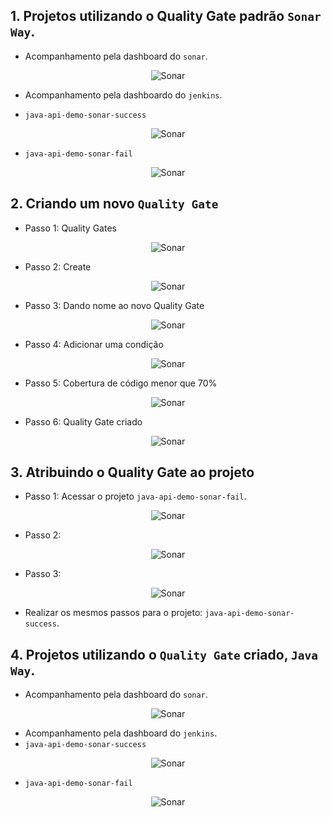 ## 1. Projetos utilizando o Quality Gate padrão `Sonar Way`.

- Acompanhamento pela dashboard do `sonar`.

<p align="center">
  <img alt="Sonar" src="../../../data/sonar-images/sonar-admin-19.png">
</p>

- Acompanhamento pela dashboardo do `jenkins`.

- `java-api-demo-sonar-success`

<p align="center">
  <img alt="Sonar" src="../../../data/jenkins-images/jenkins-admin-37.png">
</p>

- `java-api-demo-sonar-fail`

<p align="center">
  <img alt="Sonar" src="../../../data/jenkins-images/jenkins-admin-38.png">
</p>


## 2. Criando um novo `Quality Gate`

- Passo 1: Quality Gates

<p align="center">
  <img alt="Sonar" src="../../../data/sonar-images/sonar-admin-13.png">
</p>

- Passo 2: Create

<p align="center">
  <img alt="Sonar" src="../../../data/sonar-images/sonar-admin-14.png">
</p>

- Passo 3: Dando nome ao novo Quality Gate

<p align="center">
  <img alt="Sonar" src="../../../data/sonar-images/sonar-admin-15.png">
</p>

- Passo 4: Adicionar uma condição

<p align="center">
  <img alt="Sonar" src="../../../data/sonar-images/sonar-admin-16.png">
</p>

- Passo 5: Cobertura de código menor que 70%

<p align="center">
  <img alt="Sonar" src="../../../data/sonar-images/sonar-admin-17.png">
</p>

- Passo 6: Quality Gate criado

<p align="center">
  <img alt="Sonar" src="../../../data/sonar-images/sonar-admin-18.png">
</p>

## 3. Atribuindo o Quality Gate ao projeto

- Passo 1: Acessar o projeto `java-api-demo-sonar-fail`.

<p align="center">
  <img alt="Sonar" src="../../../data/sonar-images/sonar-admin-20.png">
</p>

- Passo 2:

<p align="center">
  <img alt="Sonar" src="../../../data/sonar-images/sonar-admin-21.png">
</p>

- Passo 3:

<p align="center">
  <img alt="Sonar" src="../../../data/sonar-images/sonar-admin-22.png">
</p>

- Realizar os mesmos passos para o projeto: `java-api-demo-sonar-success`.

## 4. Projetos utilizando o `Quality Gate` criado, `Java Way`.

- Acompanhamento pela dashboard do `sonar`.

<p align="center">
  <img alt="Sonar" src="../../../data/sonar-images/sonar-admin-23.png">
</p>

- Acompanhamento pela dashboard do `jenkins`.
- `java-api-demo-sonar-success`

<p align="center">
  <img alt="Sonar" src="../../../data/jenkins-images/jenkins-admin-40.png">
</p>

- `java-api-demo-sonar-fail`

<p align="center">
  <img alt="Sonar" src="../../../data/jenkins-images/jenkins-admin-39.png">
</p>